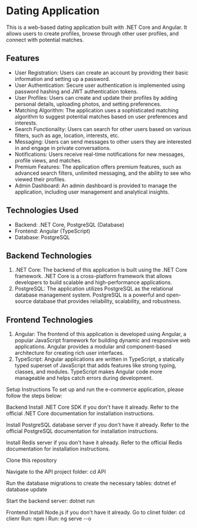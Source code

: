 # Dating Application

This is a web-based dating application built with .NET Core and Angular. It allows users to create profiles, browse through other user profiles, and connect with potential matches.

## Features

- User Registration: Users can create an account by providing their basic information and setting up a password.
- User Authentication: Secure user authentication is implemented using password hashing and JWT authentication tokens.
- User Profiles: Users can create and update their profiles by adding personal details, uploading photos, and setting preferences.
- Matching Algorithm: The application uses a sophisticated matching algorithm to suggest potential matches based on user preferences and interests.
- Search Functionality: Users can search for other users based on various filters, such as age, location, interests, etc.
- Messaging: Users can send messages to other users they are interested in and engage in private conversations.
- Notifications: Users receive real-time notifications for new messages, profile views, and matches.
- Premium Features: The application offers premium features, such as advanced search filters, unlimited messaging, and the ability to see who viewed their profiles.
- Admin Dashboard: An admin dashboard is provided to manage the application, including user management and analytical insights.

## Technologies Used

- Backend: .NET Core, PostgreSQL (Database)
- Frontend: Angular (TypeScript)
- Database: PostgreSQL

## Backend Technologies

1. .NET Core: The backend of this application is built using the .NET Core framework. .NET Core is a cross-platform framework that allows developers to build scalable and high-performance applications.
2. PostgreSQL: The application utilizes PostgreSQL as the relational database management system. PostgreSQL is a powerful and open-source database that provides reliability, scalability, and robustness.

## Frontend Technologies

1. Angular: The frontend of this application is developed using Angular, a popular JavaScript framework for building dynamic and responsive web applications. Angular provides a modular and component-based architecture for creating rich user interfaces.
2. TypeScript: Angular applications are written in TypeScript, a statically typed superset of JavaScript that adds features like strong typing, classes, and modules. TypeScript makes Angular code more manageable and helps catch errors during development.

Setup Instructions
To set up and run the e-commerce application, please follow the steps below:

Backend
Install .NET Core SDK if you don't have it already. Refer to the official .NET Core documentation for installation instructions.

Install PostgreSQL database server if you don't have it already. Refer to the official PostgreSQL documentation for installation instructions.

Install Redis server if you don't have it already. Refer to the official Redis documentation for installation instructions.

Clone this repository

Navigate to the API project folder: cd API

Run the database migrations to create the necessary tables: dotnet ef database update

Start the backend server: dotnet run

Frontend
Install Node.js if you don't have it already.
Go to clinet folder: cd clienr
Run: npm i
Run: ng serve --o
